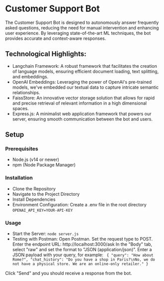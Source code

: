 
# Customer Support Bot

The Customer Support Bot is designed to autonomously answer frequently asked questions, reducing the need for manual intervention and enhancing user experience. By leveraging state-of-the-art ML techniques, the bot provides accurate and context-aware responses.


## Technological Highlights:

* Langchain Framework: A robust framework that facilitates the creation of language models, ensuring efficient document loading, text splitting, and embeddings.
* OpenAI Embeddings: Leveraging the power of OpenAI's pre-trained models, we've embedded our textual data to capture intricate semantic relationships.
* FaissStore: An innovative vector storage solution that allows for rapid and precise retrieval of relevant information in a high dimensional spaces.
* Express.js: A minimalist web application framework that powers our server, ensuring smooth communication between the bot and users.


## Setup

### Prerequisites
- Node.js (v14 or newer)
- npm (Node Package Manager)

### Installation
- Clone the Repository
- Navigate to the Project Directory
- Install Dependencies
- Environment Configuration: 
Create a .env file in the root directory
`OPENAI_API_KEY=YOUR-API-KEY`

### Usage
- Start the Server: `node server.js`
- Testing with Postman:
Open Postman.
Set the request type to POST.
Enter the endpoint URL: http://localhost:3000/ask
In the "Body" tab, select "raw" and set the format to "JSON (application/json)".
Enter a JSON payload with your query, for example:
`
{
    "query": "How about Rome?",
    "chat_history": "Do you have a shop in Paris?\nNo, we do not have a physical store. We are an online-only retailer."
}`

Click "Send" and you should receive a response from the bot.


